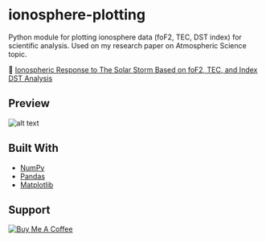 # ionosphere-plotting
Python module for plotting ionosphere data (foF2, TEC, DST index) for scientific analysis.
Used on my research paper on Atmospheric Science topic.

:memo: [Ionospheric Response to The Solar Storm Based on foF2, TEC, and Index DST Analysis](https://ejournal.unsrat.ac.id/index.php/jmuo/article/view/24516/)


## Preview
![alt text](https://arwildo.com/assets/images/ionosphere-plotting.png "Graphs Preview")


## Built With

* [NumPy](https://github.com/numpy/numpy)
* [Pandas](https://github.com/pandas-dev/pandas)
* [Matplotlib](https://github.com/matplotlib/matplotlib)

## Support

<a href="https://www.buymeacoffee.com/Arwildo " target="_blank"><img src="https://www.buymeacoffee.com/assets/img/custom_images/white_img.png" alt="Buy Me A Coffee" style="height: auto !important;width: auto !important;" ></a>
